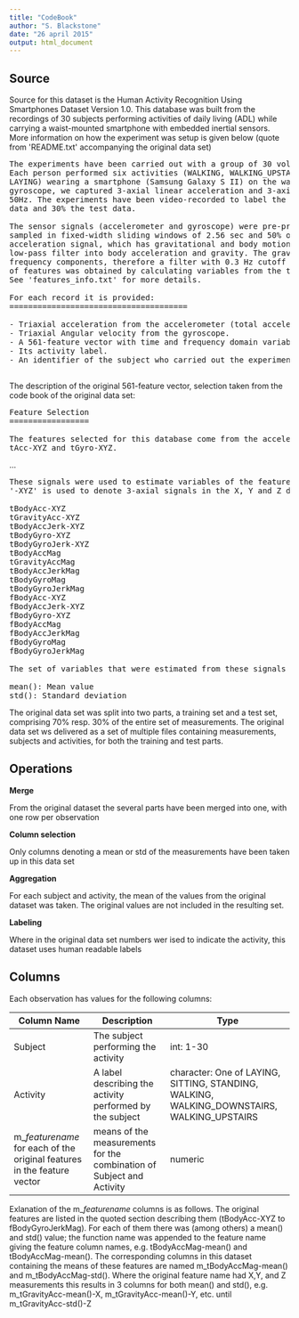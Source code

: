 ```yaml
---
title: "CodeBook"
author: "S. Blackstone"
date: "26 april 2015"
output: html_document
---
```

## Source
Source for this dataset is the Human Activity Recognition Using Smartphones Dataset Version 1.0. This database was built from the recordings of 30 subjects performing activities of daily living (ADL) while carrying a waist-mounted smartphone with embedded inertial sensors. More information on how the experiment was setup is given below (quote from 'README.txt' accompanying the original data set) 
 
<pre>
The experiments have been carried out with a group of 30 volunteers within an age bracket of 19-48 years. 
Each person performed six activities (WALKING, WALKING_UPSTAIRS, WALKING_DOWNSTAIRS, SITTING, STANDING,
LAYING) wearing a smartphone (Samsung Galaxy S II) on the waist. Using its embedded accelerometer and 
gyroscope, we captured 3-axial linear acceleration and 3-axial angular velocity at a constant rate of 
50Hz. The experiments have been video-recorded to label the data manually. The obtained dataset has been randomly partitioned into two sets, where 70% of the volunteers was selected for generating the training
data and 30% the test data. 

The sensor signals (accelerometer and gyroscope) were pre-processed by applying noise filters and then 
sampled in fixed-width sliding windows of 2.56 sec and 50% overlap (128 readings/window). The sensor 
acceleration signal, which has gravitational and body motion components, was separated using a Butterworth
low-pass filter into body acceleration and gravity. The gravitational force is assumed to have only low 
frequency components, therefore a filter with 0.3 Hz cutoff frequency was used. From each window, a vector
of features was obtained by calculating variables from the time and frequency domain. 
See 'features_info.txt' for more details. 

For each record it is provided:
======================================

- Triaxial acceleration from the accelerometer (total acceleration) and the estimated body acceleration.
- Triaxial Angular velocity from the gyroscope. 
- A 561-feature vector with time and frequency domain variables. 
- Its activity label. 
- An identifier of the subject who carried out the experiment.

</pre>

The description of the original 561-feature vector, selection taken from the code book of the original data set: 

<pre>
Feature Selection 
=================

The features selected for this database come from the accelerometer and gyroscope 3-axial raw signals 
tAcc-XYZ and tGyro-XYZ.
</pre>

...

<pre>
These signals were used to estimate variables of the feature vector for each pattern:  
'-XYZ' is used to denote 3-axial signals in the X, Y and Z directions.

tBodyAcc-XYZ
tGravityAcc-XYZ
tBodyAccJerk-XYZ
tBodyGyro-XYZ
tBodyGyroJerk-XYZ
tBodyAccMag
tGravityAccMag
tBodyAccJerkMag
tBodyGyroMag
tBodyGyroJerkMag
fBodyAcc-XYZ
fBodyAccJerk-XYZ
fBodyGyro-XYZ
fBodyAccMag
fBodyAccJerkMag
fBodyGyroMag
fBodyGyroJerkMag

The set of variables that were estimated from these signals are: 

mean(): Mean value
std(): Standard deviation
</pre>

The original data set was split into two parts, a training set and a test set, comprising 70% resp. 30% of the entire set of measurements. The original data set ws delivered as a set of multiple files containing measurements, subjects and activities, for both the training and test parts.

## Operations
**Merge**

From the original dataset the several parts have been merged into one, with one row per observation

**Column selection**

Only columns denoting a mean or std of the measurements have been taken up in this data set

**Aggregation**

For each subject and activity, the mean of the values from the original dataset was taken. The original values are not included in the resulting set. 

**Labeling**

Where in the original data set numbers wer ised to indicate the activity, this dataset uses human readable labels

## Columns

Each observation has values for the following columns:

| Column Name   | Description   | Type  |
| ------------- |------------- |-----|
| Subject       | The subject performing the activity | int: 1-30 |
| Activity      | A label describing the activity performed by the subject |  character: One of LAYING, SITTING, STANDING, WALKING, WALKING_DOWNSTAIRS, WALKING_UPSTAIRS |
| m_*featurename* for each of the original features in the feature vector | means of the measurements for the combination of Subject and Activity| numeric 

Exlanation of the m_*featurename* columns is as follows. The original features are listed in the quoted section describing them (tBodyAcc-XYZ to fBodyGyroJerkMag). For each of them there was (among others) a mean() and std() value; the function name was appended to the feature name giving the feature column names, e.g. tBodyAccMag-mean() and tBodyAccMag-mean(). The corresponding columns in this dataset containing the means of these features are named m_tBodyAccMag-mean() and m_tBodyAccMag-std(). Where the original feature name had X,Y, and Z measurements this results in 3 columns for both mean() and std(), e.g. m_tGravityAcc-mean()-X, m_tGravityAcc-mean()-Y, etc. until m_tGravityAcc-std()-Z

